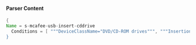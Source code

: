 #### Parser Content
```Java
{
Name = s-mcafee-usb-insert-cddrive
  Conditions = [ """DeviceClassName="DVD/CD-ROM drives""", """InsertionTime="""", """destination="""", """RulesToDisplay="""" ]
}
```